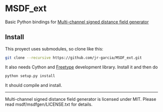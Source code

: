 # MSDF_ext
Basic Python bindings for [Multi-channel signed distance field generator ](https://github.com/Chlumsky/msdfgen)

## Install
This proyect uses submodules, so clone like this:

```sh
git clone --recursive https://github.com/jr-garcia/MSDF_ext.git
```

It also needs Cython and [Freetype](https://www.freetype.org/) development library. Install it and then do

```sh
python setup.py install

```
It should compile and install.

---
Multi-channel signed distance field generator is licensed under MIT. Please read msdf/msdfgen/LICENSE.txt for details.
